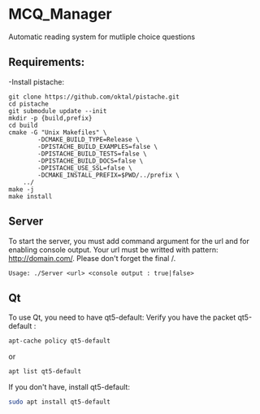# MCQ_Manager
Automatic reading system for mutliple choice questions

## Requirements:
-Install pistache:
```
git clone https://github.com/oktal/pistache.git
cd pistache
git submodule update --init
mkdir -p {build,prefix}
cd build
cmake -G "Unix Makefiles" \
        -DCMAKE_BUILD_TYPE=Release \
        -DPISTACHE_BUILD_EXAMPLES=false \
        -DPISTACHE_BUILD_TESTS=false \
        -DPISTACHE_BUILD_DOCS=false \
        -DPISTACHE_USE_SSL=false \
        -DCMAKE_INSTALL_PREFIX=$PWD/../prefix \
	../
make -j
make install
```

## Server

To start the server, you must add command argument for the url and for enabling console output.
Your url must be writted with pattern: http://domain.com/.
Please don't forget the final /.

```
Usage: ./Server <url> <console output : true|false>
```

## Qt
 
To use Qt, you need to have qt5-default:
Verify you have the packet qt5-default :
```sh 
apt-cache policy qt5-default 
``` 
or
``` sh
apt list qt5-default
```
If you don't have, install qt5-default:
```sh
sudo apt install qt5-default
```
